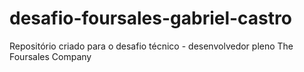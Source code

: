 # desafio-foursales-gabriel-castro
Repositório criado para o desafio técnico - desenvolvedor pleno The Foursales Company
